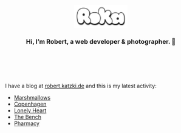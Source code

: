 <div align="center">
  <br>
  <br>
  <br>
  <br>
  <a href="https://robert.katzki.de/">
    <img width="140" src="https://github.com/ro-ka/ro-ka/blob/master/logo.svg" alt="Roka">
  </a>
  <br>
  <h3>Hi, I’m Robert, a web developer & photographer. 👋</h3>
 
  <br>
  <br>
  <br>
  <br>
</div>

I have a blog at [robert.katzki.de](https://robert.katzki.de/) and this is my latest activity:
<!-- BLOG-POST-LIST:START -->
- [Marshmallows](https://robert.katzki.de/photos/2025/marshmallows)
- [Copenhagen](https://robert.katzki.de/photos/2025/copenhagen)
- [Lonely Heart](https://robert.katzki.de/photos/2025/lonely-heart)
- [The Bench](https://robert.katzki.de/photos/2025/the-bench)
- [Pharmacy](https://robert.katzki.de/photos/2025/pharmacy)
<!-- BLOG-POST-LIST:END -->
